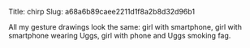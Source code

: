 Title: chirp
Slug: a68a6b89caee2211d1f8a2b8d32d96b1

All my gesture drawings look the same: girl with smartphone, girl with smartphone wearing Uggs, girl with phone and Uggs smoking fag.
